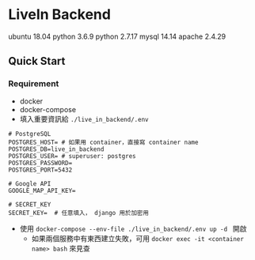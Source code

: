 # LiveIn Backend
ubuntu 18.04
python 3.6.9
python 2.7.17
mysql 14.14
apache 2.4.29

## Quick Start
### Requirement 
* docker 
* docker-compose 
* 填入重要資訊給 `./live_in_backend/.env`
```env
# PostgreSQL
POSTGRES_HOST= # 如果用 container，直接寫 container name 
POSTGRES_DB=live_in_backend
POSTGRES_USER= # superuser: postgres
POSTGRES_PASSWORD=
POSTGRES_PORT=5432

# Google API
GOOGLE_MAP_API_KEY=

# SECRET_KEY
SECRET_KEY=  # 任意填入， django 用於加密用
```
* 使用 `docker-compose --env-file ./live_in_backend/.env up -d ` 開啟
    * 如果兩個服務中有東西建立失敗，可用 `docker exec -it <container name> bash` 來見查
